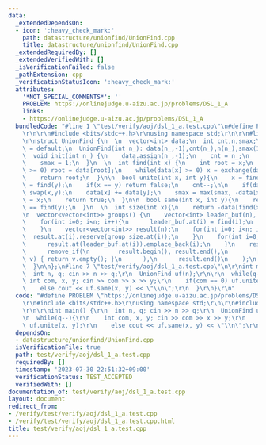 ```yaml
---
data:
  _extendedDependsOn:
  - icon: ':heavy_check_mark:'
    path: datastructure/unionfind/UnionFind.cpp
    title: datastructure/unionfind/UnionFind.cpp
  _extendedRequiredBy: []
  _extendedVerifiedWith: []
  _isVerificationFailed: false
  _pathExtension: cpp
  _verificationStatusIcon: ':heavy_check_mark:'
  attributes:
    '*NOT_SPECIAL_COMMENTS*': ''
    PROBLEM: https://onlinejudge.u-aizu.ac.jp/problems/DSL_1_A
    links:
    - https://onlinejudge.u-aizu.ac.jp/problems/DSL_1_A
  bundledCode: "#line 1 \"test/verify/aoj/dsl_1_a.test.cpp\"\n#define PROBLEM \"https://onlinejudge.u-aizu.ac.jp/problems/DSL_1_A\"\
    \r\n\r\n#include <bits/stdc++.h>\r\nusing namespace std;\r\n\r\n#line 2 \"datastructure/unionfind/UnionFind.cpp\"\
    \n\nstruct UnionFind {\n  \n  vector<int> data;\n  int cnt,n,smax;\n  \n  UnionFind()\
    \ = default;\n  UnionFind(int n_): data(n_,-1),cnt(n_),n(n_),smax(1) {}\n  \n\
    \  void init(int n_) {\n    data.assign(n_,-1);\n    cnt = n_;\n    n = n_;\n\
    \    smax = 1;\n  }\n  \n  int find(int x) {\n    int root = x;\n    while(data[root]\
    \ >= 0) root = data[root];\n    while(data[x] >= 0) x = exchange(data[x], root);\n\
    \    return root;\n  }\n\n  bool unite(int x, int y){\n    x = find(x);\n    y\
    \ = find(y);\n    if(x == y) return false;\n    cnt--;\n\n    if(data[x] > data[y])\
    \ swap(x,y);\n    data[x] += data[y];\n    smax = max(smax, -data[x]);\n    data[y]\
    \ = x;\n    return true;\n  }\n\n  bool same(int x, int y){\n    return find(x)\
    \ == find(y);\n  }\n  \n  int size(int x){\n    return -data[find(x)];\n  }\n\n\
    \n  vector<vector<int>> groups() {\n    vector<int> leader_buf(n), group_size(n);\n\
    \    for(int i=0; i<n; i++){\n      leader_buf.at(i) = find(i);\n      group_size.at(leader_buf.at(i))++;\n\
    \    }\n    vector<vector<int>> result(n);\n    for(int i=0; i<n; i++){\n    \
    \  result.at(i).reserve(group_size.at(i));\n    }\n    for(int i=0; i<n; i++){\n\
    \      result.at(leader_buf.at(i)).emplace_back(i);\n    }\n    result.erase(\n\
    \      remove_if(\n        result.begin(), result.end(),\n        [&](const vector<int>&\
    \ v) { return v.empty(); }\n      ),\n      result.end()\n    );\n    return result;\n\
    \  }\n\n};\n#line 7 \"test/verify/aoj/dsl_1_a.test.cpp\"\n\r\nint main() {\r\n\
    \  int n, q; cin >> n >> q;\r\n  UnionFind uf(n);\r\n\r\n  while(q--){\r\n   \
    \ int com, x, y; cin >> com >> x >> y;\r\n    if(com == 0) uf.unite(x, y);\r\n\
    \    else cout << uf.same(x, y) << \"\\n\";\r\n  }\r\n}\r\n"
  code: "#define PROBLEM \"https://onlinejudge.u-aizu.ac.jp/problems/DSL_1_A\"\r\n\
    \r\n#include <bits/stdc++.h>\r\nusing namespace std;\r\n\r\n#include \"datastructure/unionfind/UnionFind.cpp\"\
    \r\n\r\nint main() {\r\n  int n, q; cin >> n >> q;\r\n  UnionFind uf(n);\r\n\r\
    \n  while(q--){\r\n    int com, x, y; cin >> com >> x >> y;\r\n    if(com == 0)\
    \ uf.unite(x, y);\r\n    else cout << uf.same(x, y) << \"\\n\";\r\n  }\r\n}\r\n"
  dependsOn:
  - datastructure/unionfind/UnionFind.cpp
  isVerificationFile: true
  path: test/verify/aoj/dsl_1_a.test.cpp
  requiredBy: []
  timestamp: '2023-07-30 22:51:32+09:00'
  verificationStatus: TEST_ACCEPTED
  verifiedWith: []
documentation_of: test/verify/aoj/dsl_1_a.test.cpp
layout: document
redirect_from:
- /verify/test/verify/aoj/dsl_1_a.test.cpp
- /verify/test/verify/aoj/dsl_1_a.test.cpp.html
title: test/verify/aoj/dsl_1_a.test.cpp
---
```

